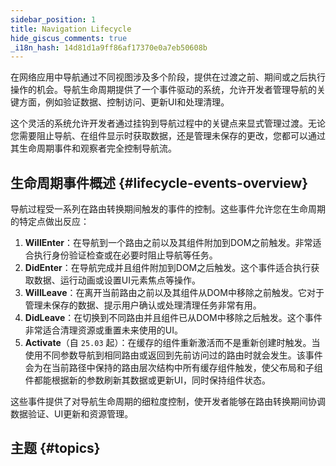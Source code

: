 ```yaml
---
sidebar_position: 1
title: Navigation Lifecycle
hide_giscus_comments: true
_i18n_hash: 14d81d1a9ff86af17370e0a7eb50608b
---
```

在网络应用中导航通过不同视图涉及多个阶段，提供在过渡之前、期间或之后执行操作的机会。导航生命周期提供了一个事件驱动的系统，允许开发者管理导航的关键方面，例如验证数据、控制访问、更新UI和处理清理。

这个灵活的系统允许开发者通过挂钩到导航过程中的关键点来显式管理过渡。无论您需要阻止导航、在组件显示时获取数据，还是管理未保存的更改，您都可以通过其生命周期事件和观察者完全控制导航流。

## 生命周期事件概述 {#lifecycle-events-overview}

导航过程受一系列在路由转换期间触发的事件的控制。这些事件允许您在生命周期的特定点做出反应：

1. **WillEnter**：在导航到一个路由之前以及其组件附加到DOM之前触发。非常适合执行身份验证检查或在必要时阻止导航等任务。
2. **DidEnter**：在导航完成并且组件附加到DOM之后触发。这个事件适合执行获取数据、运行动画或设置UI元素焦点等操作。
3. **WillLeave**：在离开当前路由之前以及其组件从DOM中移除之前触发。它对于管理未保存的数据、提示用户确认或处理清理任务非常有用。
4. **DidLeave**：在切换到不同路由并且组件已从DOM中移除之后触发。这个事件非常适合清理资源或重置未来使用的UI。
5. **Activate**（自 `25.03` 起）：在缓存的组件重新激活而不是重新创建时触发。当使用不同参数导航到相同路由或返回到先前访问过的路由时就会发生。该事件会为在当前路径中保持的路由层次结构中所有缓存组件触发，使父布局和子组件都能根据新的参数刷新其数据或更新UI，同时保持组件状态。

这些事件提供了对导航生命周期的细粒度控制，使开发者能够在路由转换期间协调数据验证、UI更新和资源管理。

## 主题 {#topics}

<DocCardList className="topics-section" />
